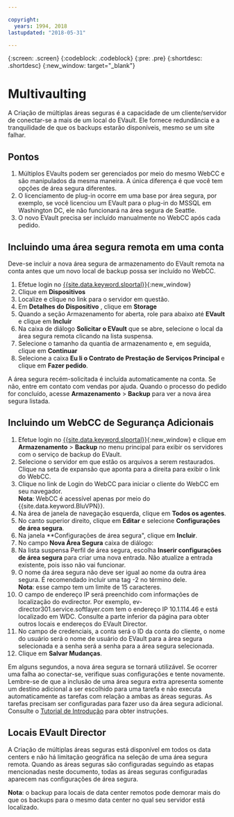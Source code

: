 ```yaml
---

copyright:
  years: 1994, 2018
lastupdated: "2018-05-31"

---
```

{:screen: .screen}
{:codeblock: .codeblock}
{:pre: .pre}
{:shortdesc: .shortdesc}
{:new_window: target="_blank"}

# Multivaulting

A Criação de múltiplas áreas seguras é a capacidade de um cliente/servidor de conectar-se a mais de um local do EVault. Ele
fornece redundância e a tranquilidade de que os backups estarão disponíveis, mesmo se um site falhar. 

## Pontos

1. Múltiplos EVaults podem ser gerenciados por meio do mesmo WebCC e são manipulados da mesma
maneira. A única diferença é que você tem opções de área segura diferentes.
2. O licenciamento de plug-in ocorre em uma base por área segura, por exemplo, se você licenciou um
EVault para o plug-in do MSSQL em Washington DC, ele não funcionará na área segura de Seattle.
3. O novo EVault precisa ser incluído manualmente no WebCC após cada pedido.

## Incluindo uma área segura remota em uma conta

Deve-se incluir a nova área segura de armazenamento do EVault remota na conta antes
que um novo local de backup possa ser incluído no WebCC. 

1. Efetue login no [{{site.data.keyword.slportal}}](https://control.softlayer.com/){:new_window}
2. Clique em **Dispositivos**
3. Localize e clique no link para o servidor em questão.
4. Em **Detalhes do Dispositivo** , clique em **Storage**
5. Quando a seção Armazenamento for aberta, role para abaixo até **EVault** e clique
em **Incluir**
6. Na caixa de diálogo **Solicitar o EVault** que se abre, selecione o
local da área segura remota clicando na lista suspensa.
7. Selecione o tamanho da quantia de armazenamento e, em seguida, clique em
**Continuar**
8. Selecione a caixa **Eu li o Contrato de Prestação de Serviços Principal** e
clique em **Fazer pedido**.

A área segura recém-solicitada é incluída automaticamente na conta. Se não, entre em contato com vendas por ajuda.
Quando o processo do pedido for concluído, acesse **Armazenamento** >
**Backup** para ver a nova área segura listada.

## Incluindo um WebCC de Segurança Adicionais

1. Efetue login no [{{site.data.keyword.slportal}}](https://control.softlayer.com/){:new_window} e clique em **Armazenamento** > **Backup** no menu principal para exibir os servidores com o serviço de backup do EVault. 
2. Selecione o servidor em que estão os arquivos a serem restaurados. Clique na seta de expansão que aponta para a direita para exibir o link do WebCC.
3. Clique no link de Login do WebCC para iniciar o cliente do WebCC em seu navegador. <br/>**Nota**: WebCC é acessível apenas por meio do {{site.data.keyword.BluVPN}}.
4. Na área de janela de navegação esquerda, clique em **Todos os agentes**.
5. No canto superior direito, clique em **Editar** e selecione
**Configurações de área segura**.
6. Na janela **Configurações de área segura", clique em **Incluir**.
7. No campo **Nova Área Segura** caixa de diálogo:
  1. Na lista suspensa Perfil de área segura, escolha **Inserir configurações de
área segura** para criar uma nova entrada. Não atualize a entrada existente, pois isso não vai
funcionar.
  2. O nome da área segura não deve ser igual ao nome da outra área segura. É recomendado incluir
uma tag -2 no término dele. <br/> **Nota**: esse campo tem um limite de 15 caracteres.
  3. O campo de endereço IP será preenchido com informações de localização do evdirector. Por exemplo,
ev-director301.service.softlayer.com tem o endereço IP 10.1.114.46 e está localizado em WDC. Consulte a parte
inferior da página para obter outros locais e endereços do EVault Director.
  4. No campo de credenciais, a conta será o ID da conta do cliente, o nome do usuário será o nome de
usuário do EVault para a área segura selecionada e a senha será a senha para a área segura selecionada.
  5. Clique em **Salvar Mudanças**.

Em alguns segundos, a nova área segura se tornará utilizável. Se ocorrer uma falha ao conectar-se, verifique
suas configurações e tente novamente. Lembre-se de que a inclusão de uma área segura extra
apresenta somente um destino adicional a ser escolhido para uma tarefa e não executa automaticamente as tarefas
com relação a ambas as áreas seguras. As tarefas precisam ser configuradas para fazer uso da área
segura adicional. Consulte o [Tutorial de Introdução](index.html#getting-started-with-evault-backup-services) para obter instruções.

## Locais EVault Director

A Criação de múltiplas áreas seguras está disponível em todos os data centers e
não há limitação geográfica na seleção de uma área segura remota. Quando as áreas seguras são configuradas
seguindo as etapas mencionadas neste documento, todas as áreas seguras configuradas aparecem nas configurações
de área segura.

**Nota**: o backup para locais de data center remotos pode demorar mais do
que os backups para o mesmo data center no qual seu servidor está localizado.

